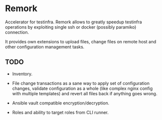 # Remork

Accelerator for testinfra. Remork allows to greatly speedup testinfra
operations by exploiting single ssh or docker (possibly paramiko) connection.

It provides own extensions to upload files, change files on remote
host and other configuration management tasks.

## TODO

* Inventory.

* File change transactions as a sane way to apply set of configuration changes,
  validate configuration as a whole (like complex nginx config with multiple
  templates) and revert all files back if anything goes wrong.

* Ansible vault compatible encryption/decryption.

* Roles and ability to target roles from CLI runner.
